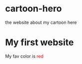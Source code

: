 # cartoon-hero
the website about my cartoon here
<h1>My first website</h1>
<p>My fav color is <span style="color: red;"> red </span></p>
